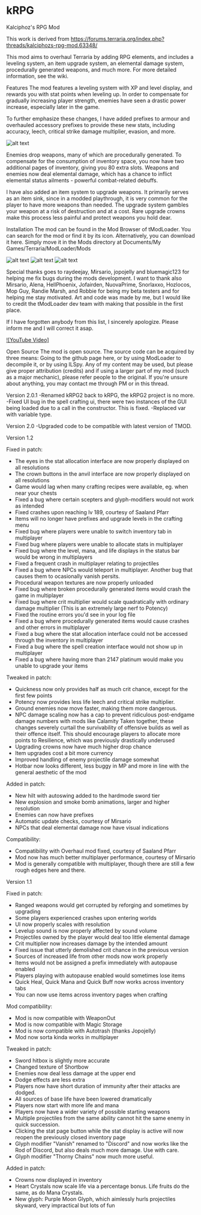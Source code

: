 # kRPG
Kalciphoz's RPG Mod

This work is derived from https://forums.terraria.org/index.php?threads/kalciphozs-rpg-mod.63348/

This mod aims to overhaul Terraria by adding RPG elements, and includes a leveling system, an item upgrade system, an elemental damage system, procedurally generated weapons, and much more. For more detailed information, see the wiki.

Features
The mod features a leveling system with XP and level display, and rewards you with stat points when leveling up. In order to compensate for gradually increasing player strength, enemies have seen a drastic power increase, especially later in the game.

To further emphasize these changes, I have added prefixes to armour and overhauled accessory prefixes to provide these new stats, including accuracy, leech, critical strike damage multiplier, evasion, and more.

![alt text](https://i.imgur.com/YbDNAU1.png "Logo Title Text 1")

Enemies drop weapons, many of which are procedurally generated. To compensate for the consumption of inventory space, you now have two additional pages of inventory, giving you 80 extra slots. Weapons and enemies now deal elemental damage, which has a chance to inflict elemental status ailments - powerful combat-related debuffs.

I have also added an item system to upgrade weapons. It primarily serves as an item sink, since in a modded playthrough, it is very common for the player to have more weapons than needed. The upgrade system gambles your weapon at a risk of destruction and at a cost. Rare upgrade crowns make this process less painful and protect weapons you hold dear.

Installation
The mod can be found in the Mod Browser of tModLoader. You can search for the mod or find it by its icon. Alternatively, you can download it here. Simply move it in the Mods directory at Documents/My Games/Terraria/ModLoader/Mods

![alt text](https://i.imgur.com/YoJx5BF.png "Logo Title Text 1")
![alt text](https://i.imgur.com/YvpbqwM.png "Logo Title Text 1")
![alt text](https://i.imgur.com/4J4uXcd.png "Logo Title Text 1")

Special thanks goes to raydeejay, Mirsario, jopojelly and bluemagic123 for helping me fix bugs during the mods development. I want to thank also Mirsario, Alena, HellPhoenix, Jofairden, NuovaPrime, Snorlaxxo, Hozlocos, Mop Guy, Randie Marsh, and Robbie for being my beta testers and for helping me stay motivated. Art and code was made by me, but I would like to credit the tModLoader dev team with making that possible in the first place.

If I have forgotten anybody from this list, I sincerely apologize. Please inform me and I will correct it asap.

[![YouTube Video]](https://youtu.be/QldqCHEaqCc)

Open Source
The mod is open source. The source code can be acquired by three means: Going to the github page here, or by using ModLoader to decompile it, or by using ILSpy. Any of my content may be used, but please give proper attribution (credits) and if using a larger part of my mod (such as a major mechanic), please refer people to the original. If you're unsure about anything, you may contact me through PM or in this thread.

Version 2.0.1
    -Renamed kRPG2 back to kRPG, the kRPG2 project is no more.
    -Fixed UI bug in the spell crafting ui, there were two instances of the GUI being loaded due to a call in the constructor.  This is fixed.
    -Replaced var with variable type.

Version 2.0
  -Upgraded code to be compatible with latest version of TMOD.

Version 1.2

Fixed in patch:
- The eyes in the stat allocation interface are now properly displayed on all resolutions
- The crown buttons in the anvil interface are now properly displayed on all resolutions
- Game would lag when many crafting recipes were available, eg. when near your chests
- Fixed a bug where certain scepters and glyph-modifiers would not work as intended
- Fixed crashes upon reaching lv 189, courtesy of Saaland Pfarr
- Items will no longer have prefixes and upgrade levels in the crafting menu
- Fixed bug where players were unable to switch inventory tab in multiplayer
- Fixed bug where players were unable to allocate stats in multiplayer
- Fixed bug where the level, mana, and life displays in the status bar would be wrong in multiplayers
- Fixed a frequent crash in multiplayer relating to projectiles
- Fixed a bug where NPCs would teleport in multiplayer. Another bug that causes them to ocasionally vanish persits.
- Procedural weapon textures are now properly unloaded
- Fixed bug where broken procedurally generated items would crash the game in multiplayer
- Fixed bug where crit multiplier would scale quadratically with ordinary damage multiplier (This is an extremely large nerf to Potency)
- Fixed the routine errors you'd see in your log file
- Fixed a bug where procedurally generated items would cause crashes and other errors in multiplayer
- Fixed a bug where the stat allocation interface could not be accessed through the inventory in multiplayer
- Fixed a bug where the spell creation interface would not show up in multiplayer
- Fixed a bug where having more than 2147 platinum would make you unable to upgrade your items

Tweaked in patch:
- Quickness now only provides half as much crit chance, except for the first few points
- Potency now provides less life leech and critical strike multiplier.
- Ground enemies now move faster, making them more dangerous.
- NPC damage scaling now has a cap to prevent ridiculous post-endgame damage numbers with mods like Calamity
Taken together, these changes severely curtail the survivability of offensive builds as well as their offence itself. This should encourage
players to allocate more points to Resilience, which was previously drastically underused
- Upgrading crowns now have much higher drop chance
- Item upgrades cost a bit more currency
- Improved handling of enemy projectile damage somewhat
- Hotbar now looks different, less buggy in MP and more in line with the general aesthetic of the mod

Added in patch:
- New hilt with autoswing added to the hardmode sword tier
- New explosion and smoke bomb animations, larger and higher resolution
- Enemies can now have prefixes
- Automatic update checks, courtesy of Mirsario
- NPCs that deal elemental damage now have visual indications

Compatibility:
- Compatibility with Overhaul mod fixed, courtesy of Saaland Pfarr
- Mod now has much better multiplayer performance, courtesy of Mirsario
- Mod is generally compatible with multiplayer, though there are still a few rough edges here and there.

Version 1.1

Fixed in patch:
- Ranged weapons would get corrupted by reforging and sometimes by upgrading
- Some players experienced crashes upon entering worlds
- UI now properly scales with resolution
- Levelup sound is now properly affected by sound volume
- Projectiles owned by the player would deal too little elemental damage
- Crit multiplier now increases damage by the intended amount
- Fixed issue that utterly demolished crit chance in the previous version
- Sources of increased life from other mods now work properly
- Items would not be assigned a prefix immediately with autopause enabled
- Players playing with autopause enabled would sometimes lose items
- Quick Heal, Quick Mana and Quick Buff now works across inventory tabs
- You can now use items across inventory pages when crafting

Mod compatibility:
- Mod is now compatible with WeaponOut
- Mod is now compatible with Magic Storage
- Mod is now compatible with Autotrash (thanks Jopojelly)
- Mod now sorta kinda works in multiplayer

Tweaked in patch:
- Sword hitbox is slightly more accurate
- Changed texture of Shortbow
- Enemies now deal less damage at the upper end
- Dodge effects are less extra
- Players now have short duration of immunity after their attacks are dodged.
- All sources of base life have been lowered dramatically
- Players now start with more life and mana
- Players now have a wider variety of possible starting weapons
- Multiple projectiles from the same ability cannot hit the same enemy in quick succession.
- Clicking the stat page button while the stat display is active will now reopen the previously closed inventory page
- Glyph modifier "Vanish" renamed to "Discord" and now works like the Rod of Discord, but also deals much more damage. Use with care.
- Glyph modifier "Thorny Chains" now much more useful.

Added in patch:
- Crowns now displayed in inventory
- Heart Crystals now scale life via a percentage bonus. Life fruits do the same, as do Mana Crystals.
- New glyph: Purple Moon Glyph, which aimlessly hurls projectiles skyward, very impractical but lots of fun



